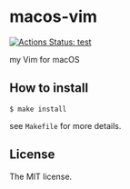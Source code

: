 # macos-vim

[![Actions Status: test](https://github.com/sasaplus1/macos-vim/workflows/test/badge.svg)](https://github.com/sasaplus1/macos-vim/actions?query=workflow%3A"test")

my Vim for macOS

## How to install

```console
$ make install
```

see `Makefile` for more details.

## License

The MIT license.

